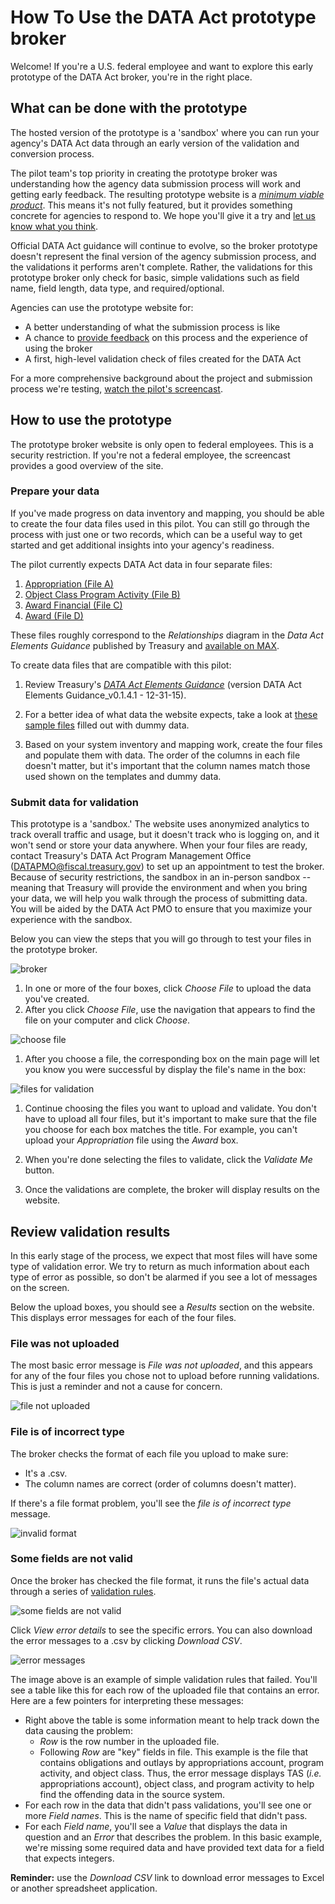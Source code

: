 # How To Use the DATA Act prototype broker

Welcome! If you're a U.S. federal employee and want to explore this early prototype of the DATA Act broker, you're in the right place.

## What can be done with the prototype

The hosted version of the prototype is a 'sandbox' where you can run your agency's DATA Act data through an early version of the validation and conversion process.

The pilot team's top priority in creating the prototype broker was understanding how the agency data submission process will work and getting early feedback. The resulting prototype website is a [_minimum viable product_](https://en.wikipedia.org/wiki/Minimum_viable_product "minimum viable product"). This means it's not fully featured, but it provides something concrete for agencies to respond to. We hope you'll give it a try and [let us know what you think](CONTRIBUTING.md "give feedback or ask a question about the DATA Act broker pilot").

Official DATA Act guidance will continue to evolve, so the broker prototype doesn't represent the final version of the agency submission process, and the validations it performs aren't complete. Rather, the validations for this prototype broker only check for basic, simple validations such as field name, field length, data type, and required/optional.

Agencies can use the prototype website for:
* A better understanding of what the submission process is like
* A chance to [provide feedback](CONTRIBUTING.md "give feedback or ask a question about the DATA Act broker pilot") on this process and the experience of using the broker 
* A first, high-level validation check of files created for the DATA Act

For a more comprehensive background about the project and submission process we're testing, [watch the pilot's screencast](https://github.com/18F/data-act-pilot/blob/master/assets/screencast/data_act_pilot_screencast_sept_2015.avi?raw=true "download screencast").

## How to use the prototype

The prototype broker website is only open to federal employees. This is a security restriction. If you're not a federal employee, the screencast provides a good overview of the site.

### Prepare your data

If you've made progress on data inventory and mapping, you should be able to create the four data files used in this pilot. You can still go through the process with just one or two records, which can be a useful way to get started and get additional insights into your agency's readiness.

The pilot currently expects DATA Act data in four separate files:

1. [Appropriation (File A)](https://github.com/18F/data-act-pilot/blob/master/app/validator/rules/appropriation_rules.csv "Appropriation Rules")
2. [Object Class Program Activity (File B)](https://github.com/18F/data-act-pilot/blob/master/app/validator/rules/object_class_program_activity_rules.csv "Object Class Program Activity Rules")
3. [Award Financial (File C)](https://github.com/18F/data-act-pilot/blob/master/app/validator/rules/award_financial_rules.csv "Award Financial")
4. [Award (File D)](https://github.com/18F/data-act-pilot/blob/master/app/validator/rules/award_rules.csv "Award Rules")

These files roughly correspond to the _Relationships_ diagram in the _Data Act Elements Guidance_ published by Treasury and [available on MAX](https://community.max.gov/display/Management/B%3A+DATA+Act+Elements+Guidance "Data Act Elements Guidance"). 

To create data files that are compatible with this pilot:

1. Review Treasury's [_DATA Act Elements Guidance_](https://community.max.gov/display/Management/B%3A+DATA+Act+Elements+Guidance "DATA Act Elements Guidance") (version DATA Act Elements Guidance_v0.1.4.1 - 12-31-15).

2. For a better idea of what data the website expects, take a look at [these sample files](../data/dummy "DATA Act broker dummy data") filled out with dummy data.

3. Based on your system inventory and mapping work, create the four files and populate them with data. The order of the columns in each file doesn't matter, but it's important that the column names match those used shown on the templates and dummy data.

### Submit data for validation

This prototype is a 'sandbox.' The website uses anonymized analytics to track overall traffic and usage, but it doesn't track who is logging on, and it won't send or store your data anywhere. When your four files are ready, contact Treasury's DATA Act Program Management Office (DATAPMO@fiscal.treasury.gov) to set up an appointment to test the broker. Because of security restrictions, the sandbox in an in-person sandbox -- meaning that Treasury will provide the environment and when you bring your data, we will help you walk through the process of submitting data. You will be aided by the DATA Act PMO to ensure that you maximize your experience with the sandbox.

Below you can view the steps that you will go through to test your files in the prototype broker.

![broker](images/broker.png "broker")

1. In one or more of the four boxes, click _Choose File_ to upload the data you've created.
1. After you click _Choose File_, use the navigation that appears to find the file on your computer and click _Choose_.

 ![choose file](images/choose-file.png "choose file")

1. After you choose a file, the corresponding box on the main page will let you know you were successful by display the file's name in the box:

 ![files for validation](images/broker-with-files.png "chosen files")

1. Continue choosing the files you want to upload and validate. You don't have to upload all four files, but it's important to make sure that the file you choose for each box matches the title. For example, you can't upload your _Appropriation_ file using the _Award_ box.

1. When you're done selecting the files to validate, click the _Validate Me_ button.

1. Once the validations are complete, the broker will display results on the website.

## Review validation results

In this early stage of the process, we expect that most files will have some type of validation error. We try to return as much information about each type of error as possible, so don't be alarmed if you see a lot of messages on the screen.

Below the upload boxes, you should see a _Results_ section on the website. This displays error messages for each of the four files.

### File was not uploaded

The most basic error message is _File was not uploaded_, and this appears for any of the four files you chose not to upload before running validations. This is just a reminder and not a cause for concern.

![file not uploaded](images/error-file-not-uploaded-small.png "file not uploaded")

### File is of incorrect type

The broker checks the format of each file you upload to make sure:
* It's a .csv.
* The column names are correct (order of columns doesn't matter).

If there's a file format problem, you'll see the _file is of incorrect type_ message.

![invalid format](images/error-invalid-format-small.png "invalid format")

### Some fields are not valid

Once the broker has checked the file format, it runs the file's actual data through a series of [validation rules](VALIDATIONS.md "validation rules").

![some fields are not valid](images/error-fields-not-valid-small.png "some fields are not valid")

Click _View error details_ to see the specific errors. You can also download the error messages to a .csv by clicking _Download CSV_.

![error messages](images/error-messages.png "broker error messages")

The image above is an example of simple validation rules that failed. You'll see a table like this for each row of the uploaded file that contains an error. Here are a few pointers for interpreting these messages:

* Right above the table is some information meant to help track down the data causing the problem:
    * _Row_ is the row number in the uploaded file.
    * Following _Row_ are "key" fields in file. This example is the file that contains obligations and outlays by appropriations account, program activity, and object class. Thus, the error message displays TAS (_i.e._ appropriations account), object class, and program activity to help find the offending data in the source system.
* For each row in the data that didn't pass validations, you'll see one or more _Field names_. This is the name of specific field that didn't pass.
* For each _Field name_, you'll see a _Value_ that displays the data in question and an _Error_ that describes the problem. In this basic example, we're missing some required data and have provided text data for a field that expects integers.

**Reminder:** use the _Download CSV_ link to download error messages to Excel or another spreadsheet application.
